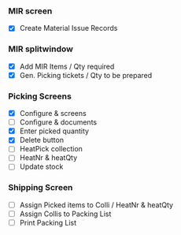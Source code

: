 ### MIR screen
- [X] Create Material Issue Records
### MIR splitwindow
- [X] Add MIR Items / Qty required
- [X] Gen. Picking tickets / Qty to be prepared
### Picking Screens
- [X] Configure & screens
- [ ] Configure & documents
- [X] Enter picked quantity
- [X] Delete button
- [ ] HeatPick collection
- [ ] HeatNr & heatQty
- [ ] Update stock
### Shipping Screen
- [ ] Assign Picked items to Colli / HeatNr & heatQty
- [ ] Assign Collis to Packing List
- [ ] Print Packing List